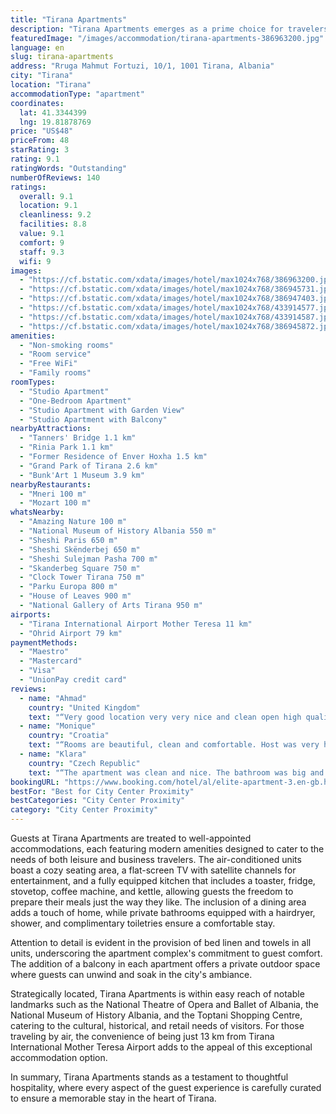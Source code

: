 ```yaml
---
title: "Tirana Apartments"
description: "Tirana Apartments emerges as a prime choice for travelers seeking the perfect blend of comfort and convenience in the heart of the city."
featuredImage: "/images/accommodation/tirana-apartments-386963200.jpg"
language: en
slug: tirana-apartments
address: "Rruga Mahmut Fortuzi, 10/1, 1001 Tirana, Albania"
city: "Tirana"
location: "Tirana"
accommodationType: "apartment"
coordinates:
  lat: 41.3344399
  lng: 19.81878769
price: "US$48"
priceFrom: 48
starRating: 3
rating: 9.1
ratingWords: "Outstanding"
numberOfReviews: 140
ratings:
  overall: 9.1
  location: 9.1
  cleanliness: 9.2
  facilities: 8.8
  value: 9.1
  comfort: 9
  staff: 9.3
  wifi: 9
images:
  - "https://cf.bstatic.com/xdata/images/hotel/max1024x768/386963200.jpg?k=db099224e82f61b12075cf93e616424f921f7bc44405849ebc974d8e10f44949&o=&hp=1"
  - "https://cf.bstatic.com/xdata/images/hotel/max1024x768/386945731.jpg?k=5387c32d823d4445f9061c7bb3a1909463f53198cab4301ff65f7e6760c19398&o=&hp=1"
  - "https://cf.bstatic.com/xdata/images/hotel/max1024x768/386947403.jpg?k=86b0fee74e42fccd1afe7ee80524cdf648e18c99dec0f2eaeda15404d371c0d0&o=&hp=1"
  - "https://cf.bstatic.com/xdata/images/hotel/max1024x768/433914577.jpg?k=c5bf30e358e2d4337eff50318713fb62ecc891433b1aff9b301a46fa14c97174&o=&hp=1"
  - "https://cf.bstatic.com/xdata/images/hotel/max1024x768/433914587.jpg?k=dc799e0c8a909d32355c7c0f509a6458c84612f7efb8be6e230cdfdbb0e3412a&o=&hp=1"
  - "https://cf.bstatic.com/xdata/images/hotel/max1024x768/386945872.jpg?k=f6e4ad1a9ea688f0ef1227ce2d7b112702228f0d45d2249f62a4dc0e76f89f82&o=&hp=1"
amenities:
  - "Non-smoking rooms"
  - "Room service"
  - "Free WiFi"
  - "Family rooms"
roomTypes:
  - "Studio Apartment"
  - "One-Bedroom Apartment"
  - "Studio Apartment with Garden View"
  - "Studio Apartment with Balcony"
nearbyAttractions:
  - "Tanners' Bridge 1.1 km"
  - "Rinia Park 1.1 km"
  - "Former Residence of Enver Hoxha 1.5 km"
  - "Grand Park of Tirana 2.6 km"
  - "Bunk'Art 1 Museum 3.9 km"
nearbyRestaurants:
  - "Mneri 100 m"
  - "Mozart 100 m"
whatsNearby:
  - "Amazing Nature 100 m"
  - "National Museum of History Albania 550 m"
  - "Sheshi Paris 650 m"
  - "Sheshi Skënderbej 650 m"
  - "Sheshi Sulejman Pasha 700 m"
  - "Skanderbeg Square 750 m"
  - "Clock Tower Tirana 750 m"
  - "Parku Europa 800 m"
  - "House of Leaves 900 m"
  - "National Gallery of Arts Tirana 950 m"
airports:
  - "Tirana International Airport Mother Teresa 11 km"
  - "Ohrid Airport 79 km"
paymentMethods:
  - "Maestro"
  - "Mastercard"
  - "Visa"
  - "UnionPay credit card"
reviews:
  - name: "Ahmad"
    country: "United Kingdom"
    text: "“Very good location very very nice and clean open high quality finishing apartment much higher them my expectations AAA1 apartment everything so close very nice restaurants near by absolutely beautiful”"
  - name: "Monique"
    country: "Croatia"
    text: "“Rooms are beautiful, clean and comfortable. Host was very helpful and location is great!”"
  - name: "Klara"
    country: "Czech Republic"
    text: "“The apartment was clean and nice. The bathroom was big and beds comfortable”"
bookingURL: "https://www.booking.com/hotel/al/elite-apartment-3.en-gb.html?aid=8035640"
bestFor: "Best for City Center Proximity"
bestCategories: "City Center Proximity"
category: "City Center Proximity"
---
```


Guests at Tirana Apartments are treated to well-appointed accommodations, each featuring modern amenities designed to cater to the needs of both leisure and business travelers. The air-conditioned units boast a cozy seating area, a flat-screen TV with satellite channels for entertainment, and a fully equipped kitchen that includes a toaster, fridge, stovetop, coffee machine, and kettle, allowing guests the freedom to prepare their meals just the way they like. The inclusion of a dining area adds a touch of home, while private bathrooms equipped with a hairdryer, shower, and complimentary toiletries ensure a comfortable stay.

Attention to detail is evident in the provision of bed linen and towels in all units, underscoring the apartment complex's commitment to guest comfort. The addition of a balcony in each apartment offers a private outdoor space where guests can unwind and soak in the city's ambiance.

Strategically located, Tirana Apartments is within easy reach of notable landmarks such as the National Theatre of Opera and Ballet of Albania, the National Museum of History Albania, and the Toptani Shopping Centre, catering to the cultural, historical, and retail needs of visitors. For those traveling by air, the convenience of being just 13 km from Tirana International Mother Teresa Airport adds to the appeal of this exceptional accommodation option.

In summary, Tirana Apartments stands as a testament to thoughtful hospitality, where every aspect of the guest experience is carefully curated to ensure a memorable stay in the heart of Tirana.